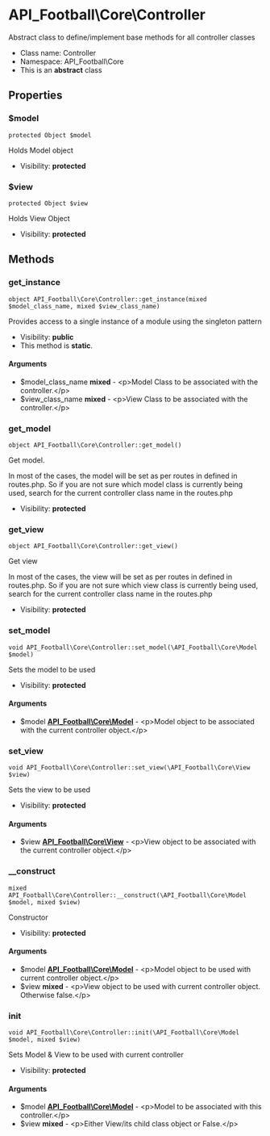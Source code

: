 API_Football\Core\Controller
===============

Abstract class to define/implement base methods for all controller classes




* Class name: Controller
* Namespace: API_Football\Core
* This is an **abstract** class





Properties
----------


### $model

    protected Object $model

Holds Model object



* Visibility: **protected**


### $view

    protected Object $view

Holds View Object



* Visibility: **protected**


Methods
-------


### get_instance

    object API_Football\Core\Controller::get_instance(mixed $model_class_name, mixed $view_class_name)

Provides access to a single instance of a module using the singleton pattern



* Visibility: **public**
* This method is **static**.


#### Arguments
* $model_class_name **mixed** - &lt;p&gt;Model Class to be associated with the controller.&lt;/p&gt;
* $view_class_name **mixed** - &lt;p&gt;View Class to be associated with the controller.&lt;/p&gt;



### get_model

    object API_Football\Core\Controller::get_model()

Get model.

In most of the cases, the model will be set as per routes in defined in routes.php.
So if you are not sure which model class is currently being used, search for the
current controller class name in the routes.php

* Visibility: **protected**




### get_view

    object API_Football\Core\Controller::get_view()

Get view

In most of the cases, the view will be set as per routes in defined in routes.php.
So if you are not sure which view class is currently being used, search for the
current controller class name in the routes.php

* Visibility: **protected**




### set_model

    void API_Football\Core\Controller::set_model(\API_Football\Core\Model $model)

Sets the model to be used



* Visibility: **protected**


#### Arguments
* $model **[API_Football\Core\Model](API_Football-Core-Model.md)** - &lt;p&gt;Model object to be associated with the current controller object.&lt;/p&gt;



### set_view

    void API_Football\Core\Controller::set_view(\API_Football\Core\View $view)

Sets the view to be used



* Visibility: **protected**


#### Arguments
* $view **[API_Football\Core\View](API_Football-Core-View.md)** - &lt;p&gt;View object to be associated with the current controller object.&lt;/p&gt;



### __construct

    mixed API_Football\Core\Controller::__construct(\API_Football\Core\Model $model, mixed $view)

Constructor



* Visibility: **protected**


#### Arguments
* $model **[API_Football\Core\Model](API_Football-Core-Model.md)** - &lt;p&gt;Model object to be used with current controller object.&lt;/p&gt;
* $view **mixed** - &lt;p&gt;View object to be used with current controller object. Otherwise false.&lt;/p&gt;



### init

    void API_Football\Core\Controller::init(\API_Football\Core\Model $model, mixed $view)

Sets Model & View to be used with current controller



* Visibility: **protected**


#### Arguments
* $model **[API_Football\Core\Model](API_Football-Core-Model.md)** - &lt;p&gt;Model to be associated with this controller.&lt;/p&gt;
* $view **mixed** - &lt;p&gt;Either View/its child class object or False.&lt;/p&gt;


